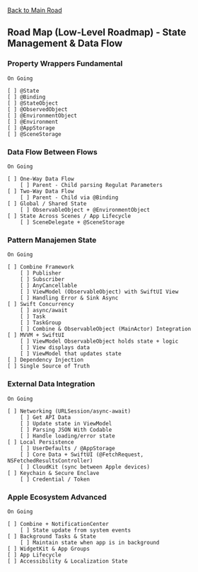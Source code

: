 [Back to Main Road](https://github.com/pratama6624/PratamaSwiftStudyJourney/tree/main)

## Road Map (Low-Level Roadmap) - State Management & Data Flow

### Property Wrappers Fundamental
    On Going

    [ ] @State
    [ ] @Binding
    [ ] @StateObject
    [ ] @ObservedObject
    [ ] @EnvironmentObject
    [ ] @Environment
    [ ] @AppStorage
    [ ] @SceneStorage

### Data Flow Between Flows
    On Going

    [ ] One-Way Data Flow
        [ ] Parent - Child parsing Regulat Parameters
    [ ] Two-Way Data Flow
        [ ] Parent - Child via @Binding
    [ ] Global / Shared State
        [ ] ObservableObject + @EnvironmentObject
    [ ] State Across Scenes / App Lifecycle
        [ ] SceneDelegate + @SceneStorage
    
### Pattern Manajemen State
    On Going

    [ ] Combine Framework
        [ ] Publisher
        [ ] Subscriber
        [ ] AnyCancellable
        [ ] ViewModel (ObservableObject) with SwiftUI View
        [ ] Handling Error & Sink Async
    [ ] Swift Concurrency
        [ ] async/await
        [ ] Task
        [ ] TaskGroup
        [ ] Combine & ObservableObject (MainActor) Integration
    [ ] MVVM + SwiftUI
        [ ] ViewModel ObservableObject holds state + logic
        [ ] View displays data
        [ ] ViewModel that updates state
    [ ] Dependency Injection
    [ ] Single Source of Truth

### External Data Integration
    On Going

    [ ] Networking (URLSession/async-await)
        [ ] Get API Data
        [ ] Update state in ViewModel
        [ ] Parsing JSON With Codable
        [ ] Handle loading/error state
    [ ] Local Persistence
        [ ] UserDefaults / @AppStorage
        [ ] Core Data + SwiftUI (@FetchRequest, NSFetchedResultsController)
        [ ] CloudKit (sync between Apple devices)
    [ ] Keychain & Secure Enclave
        [ ] Credential / Token

### Apple Ecosystem Advanced
    On Going

    [ ] Combine + NotificationCenter
        [ ] State update from system events
    [ ] Background Tasks & State
        [ ] Maintain state when app is in background
    [ ] WidgetKit & App Groups
    [ ] App Lifecycle
    [ ] Accessibility & Localization State